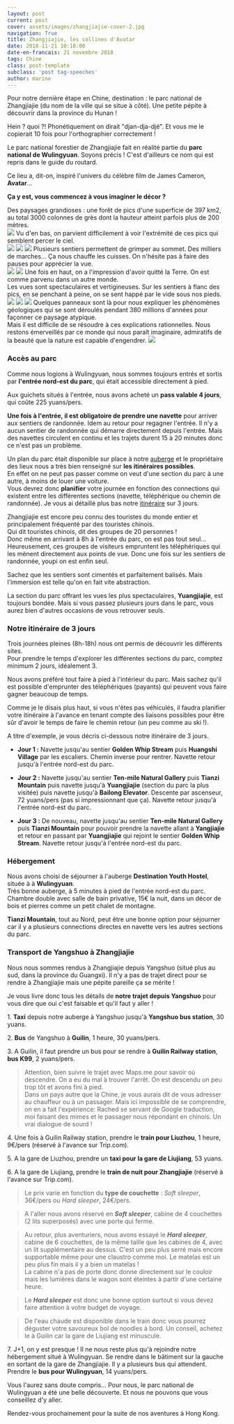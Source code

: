 ```yaml
---
layout: post
current: post
cover: assets/images/zhangjiajie-cover-2.jpg
navigation: True
title: Zhangjiajie, les collines d'Avatar
date: 2018-11-21 10:18:00
date-en-francais: 21 novembre 2018
tags: Chine
class: post-template
subclass: 'post tag-speeches'
author: marine
---
```


Pour notre dernière étape en Chine, destination : le parc national de Zhangjiajie (du nom de la ville qui se situe à côté). Une petite pépite à découvrir dans la province du Hunan !

Hein ? quoi ?! Phonétiquement on dirait "djan-dja-djé". Et vous me le copierait 10 fois pour l'orthographier correctement !

Le parc national forestier de Zhangjiajie fait en réalité partie du **parc national de Wulingyuan**. Soyons précis ! C'est d'ailleurs ce nom qui est repris dans le guide du routard.

Ce lieu a, dit-on, inspiré l'univers du célèbre film de James Cameron, **Avatar**...  

**Ça y est, vous commencez à vous imaginer le décor ?**

Des paysages grandioses : une forêt de pics d'une superficie de 397 km2, au total 3000 colonnes de grès dont la hauteur atteint parfois plus de 200 mètres.   
![](assets/images/zhangjiajie-2.jpg)
Vu d'en bas, on parvient difficilement à voir l'extrémité de ces pics qui semblent percer le ciel.  
![](assets/images/zhangjiajie-11.jpg)
![](assets/images/zhangjiajie-4.jpg)
![](assets/images/zhangjiajie-5.jpg)
Plusieurs sentiers permettent de grimper au sommet. Des milliers de marches... Ça nous chauffe les cuisses. On n'hésite pas à faire des pauses pour apprécier la vue.  
![](assets/images/zhangjiajie-3.jpg)
![](assets/images/zhangjiajie-9.jpg)
Une fois en haut, on a l'impression d'avoir quitté la Terre.  On est comme parvenu dans un autre monde.   
Les vues sont spectaculaires et vertigineuses. Sur les sentiers à flanc des pics, en se penchant à peine, on se sent happé par le vide sous nos pieds.
![](assets/images/zhangjiajie-7.jpg)
![](assets/images/zhangjiajie-6.jpg)
![](assets/images/zhangjiajie-1.jpg)
Quelques panneaux sont là pour nous expliquer les phénomènes géologiques qui se sont déroulés pendant 380 millions d'années pour façonner ce paysage atypique.  
Mais il est difficile de se résoudre à ces explications rationnelles. Nous restons émerveillés par ce monde qui nous paraît imaginaire, admiratifs de la beauté que la nature est capable d'engendrer.
![](assets/images/zhangjiajie-8.jpg)

### Accès au parc

Comme nous logions à Wulingyuan, nous sommes toujours entrés et sortis par **l'entrée nord-est du parc**, qui était accessible directement à pied.  

Aux guichets situés à l'entrée, nous avons acheté un **pass valable 4 jours**, qui coûte 225 yuans/pers.

**Une fois à l'entrée, il est obligatoire de prendre une navette** pour arriver aux sentiers de randonnée. Idem au retour pour regagner l'entrée. Il n'y a aucun sentier de randonnée qui démarre directement depuis l'entrée. Mais des navettes circulent en continu et les trajets durent 15 à 20 minutes donc ce n'est pas un problème. 

Un plan du parc était disponible sur place à notre [auberge](#hébergement) et le propriétaire des lieux nous a très bien renseigné sur **les itinéraires possibles**.  
En effet on ne peut pas passer comme on veut d'une section du parc à une autre, à moins de louer une voiture.  
Vous devrez donc **planifier** votre journée en fonction des connections qui existent entre les différentes sections (navette, téléphérique ou chemin de randonnée). Je vous ai détaillé plus bas notre [itinéraire](#notre-itinéraire-de-3-jours) sur 3 jours.

Zhangjiajie est encore peu connu des touristes du monde entier et principalement fréquenté par des touristes chinois.   
Qui dit touristes chinois, dit des groupes de 20 personnes !  
Donc même en arrivant à 8h à l'entrée du parc, on est pas tout seul... Heureusement, ces groupes de visiteurs empruntent les téléphériques qui les mènent directement aux points de vue. Donc une fois sur les sentiers de randonnée, youpi on est enfin seul.

Sachez que les sentiers sont cimentés et parfaitement balisés. Mais l'immersion est telle qu'on en fait vite abstraction.

La section du parc offrant les vues les plus spectaculaires, **Yuangjiajie**, est toujours bondée. Mais si vous passez plusieurs jours dans le parc, vous aurez bien d'autres occasions de vous retrouver seuls.

### Notre itinéraire de 3 jours

Trois journées pleines (8h-18h) nous ont permis de découvrir les différents sites.  
Pour prendre le temps d'explorer les différentes sections du parc, comptez minimum 2 jours, idéalement 3.

Nous avons préféré tout faire à pied à l'intérieur du parc. Mais sachez qu'il est possible d'emprunter des téléphériques (payants) qui peuvent vous faire gagner beaucoup de temps.

Comme je le disais plus haut, si vous n'êtes pas véhiculés, il faudra planifier votre itinéraire à l'avance en tenant compte des liaisons possibles pour être sûr d'avoir le temps de faire le chemin retour (un peu comme au ski !).

A titre d'exemple, je vous décris ci-dessous notre itinéraire de 3 jours.

  * **Jour 1 :** Navette jusqu'au sentier **Golden Whip Stream** puis **Huangshi Village** par les escaliers. Chemin inverse pour rentrer. Navette retour jusqu'à l'entrée nord-est du parc.

  * **Jour 2 :** Navette jusqu'au sentier **Ten-mile Natural Gallery** puis **Tianzi Mountain** puis navette jusqu'à **Yuangjiajie** (section du parc la plus visitée) puis navette jusqu'à **Bailong Elevator**. Descente par ascenseur, 72 yuans/pers (pas si impressionnant que ça). Navette retour jusqu'à l'entrée nord-est du parc.

  * **Jour 3 :** De nouveau, navette jusqu'au sentier **Ten-mile Natural Gallery** puis **Tianzi Mountain** pour pouvoir prendre la navette allant à **Yangjiajie** et retour en passant par **Yuangjiajie** qui rejoint le sentier **Golden Whip Stream**. Navette retour jusqu'à l'entrée nord-est du parc.

### Hébergement

Nous avons choisi de séjourner à l'auberge **Destination Youth Hostel**, située à à **Wulingyuan**.  
Très bonne auberge, à 5 minutes à pied de l'entrée nord-est du parc.  
Chambre double avec salle de bain privative, 15€ la nuit, dans un décor de bois et pierres comme un petit chalet de montagne.  

**Tianzi Mountain**, tout au Nord, peut être une bonne option pour séjourner car il y a plusieurs connections directes en navette vers les autres sections du parc.

### Transport de Yangshuo à Zhangjiajie

Nous nous sommes rendus à Zhangjiajie depuis Yangshuo (situé plus au sud, dans la province du Guangxi). Il n'y a pas de trajet direct pour se rendre à Zhangjiajie mais une pépite pareille ça se mérite !

Je vous livre donc tous les détails de **notre trajet depuis Yangshuo** pour vous dire que oui c'est faisable et qu'il faut y aller !

1\. **Taxi** depuis notre auberge à Yangshuo jusqu'à **Yangshuo bus station**, 30 yuans.

2\. **Bus** de Yangshuo à **Guilin**, 1 heure, 30 yuans/pers.

3\. A Guilin, il faut prendre un bus pour se rendre à **Guilin Railway station**, **bus K99**, 2 yuans/pers. 

>Attention, bien suivre le trajet avec Maps.me pour savoir où descendre. On a eu du mal à trouver l'arrêt. On est descendu un peu trop tôt et avons fini à pied.  
>Dans un pays autre que la Chine, je vous aurais dit de vous adresser au chauffeur ou à un passager. Mais ici impossible de se comprendre, on en a fait l'expérience: Rached se servant de Google traduction, moi faisant des mimes et le passager nous répondant en chinois. Un vrai dialogue de sourd !

4\. Une fois à Guilin Railway station, prendre le **train pour Liuzhou**, 1 heure, 9€/pers (réservé à l'avance sur Trip.com).

5\. A la gare de Liuzhou, prendre un **taxi pour la gare de Liujiang**, 53 yuans.

6\. A la gare de Liujiang, prendre le **train de nuit pour Zhangjiajie** (réservé à l'avance sur Trip.com).

>Le prix varie en fonction du **type de couchette** : *Soft sleeper*, 36€/pers ou *Hard sleeper*, 24€/pers.

>A l'aller nous avons réservé en ***Soft sleeper***, cabine de 4 couchettes (2 lits superposés) avec une porte qui ferme.

>Au retour, plus aventuriers, nous avons essayé le ***Hard sleeper***, cabine de 6 couchettes, de la même taille que les cabines de 4, avec un lit supplémentaire au dessus. C'est un peu plus serré mais encore supportable même pour une claustro comme moi.
>Le matelas est un peu plus fin mais il y a bien un matelas !  
>La cabine n'a pas de porte donc donne directement sur le couloir mais les lumières dans le wagon sont éteintes à partir d'une certaine heure.

>Le ***Hard sleeper*** est donc une bonne option surtout si vous devez faire attention à votre budget de voyage.

>De l'eau chaude est disponible dans le train donc vous pourrez déguster votre savoureux bol de noodles à bord. Un conseil, achetez le à Guilin car la gare de Liujiang est minuscule. 

7\. J+1, on y est presque ! Il ne nous reste plus qu'à rejoindre notre hébergement situé à Wulingyuan.
Se rendre dans le bâtiment sur la gauche en sortant de la gare de Zhangjiajie. Il y a plusieurs bus qui attendent. Prendre le **bus pour Wulingyuan**, 14 yuans/pers. 

Vous l'aurez sans doute compris... Pour nous, le parc national de Wulingyuan a été une belle découverte. Et nous ne pouvons que vous conseillez d'y aller.

Rendez-vous prochainement pour la suite de nos aventures à Hong Kong.